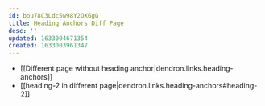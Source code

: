 ```yaml
---
id: bou78C3Ldc5w98Y2OX6gG
title: Heading Anchors Diff Page
desc: ''
updated: 1633004671354
created: 1633003961347
---
```


* [[Different page without heading anchor|dendron.links.heading-anchors]]
* [[heading-2 in different page|dendron.links.heading-anchors#heading-2]]
